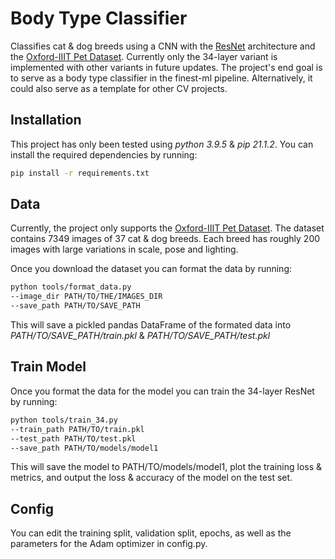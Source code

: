 # Body Type Classifier 
Classifies cat & dog breeds using a CNN with the [ResNet](https://arxiv.org/abs/1512.03385) architecture and the [Oxford-IIIT Pet Dataset](https://www.robots.ox.ac.uk/~vgg/data/pets/). Currently only the 34-layer variant is implemented with other variants in future updates. The project's end goal is to serve as a body type classifier in the finest-ml pipeline. Alternatively, it could also serve as a template for other CV projects. 

## Installation
This project has only been tested using *python 3.9.5* & *pip 21.1.2*. You can install the required dependencies by running: 
```bash
pip install -r requirements.txt
```

## Data
Currently, the project only supports the [Oxford-IIIT Pet Dataset](https://www.robots.ox.ac.uk/~vgg/data/pets/). The dataset contains 7349 images of 37 cat & dog breeds. Each breed has roughly 200 images with large variations in scale, pose and lighting.

Once you download the dataset you can format the data by running: 

```bash
python tools/format_data.py 
--image_dir PATH/TO/THE/IMAGES_DIR
--save_path PATH/TO/SAVE_PATH
```

This will save a pickled pandas DataFrame of the formated data into *PATH/TO/SAVE_PATH/train.pkl* & *PATH/TO/SAVE_PATH/test.pkl*

## Train Model
Once you format the data for the model you can train the 34-layer ResNet by running:

```bash
python tools/train_34.py 
--train_path PATH/TO/train.pkl
--test_path PATH/TO/test.pkl
--save_path PATH/TO/models/model1
```

This will save the model to PATH/TO/models/model1, plot the training loss & metrics, and output the loss & accuracy of the model on the test set.

## Config
You can edit the training split, validation split, epochs, as well as the parameters for the Adam optimizer in config.py. 


